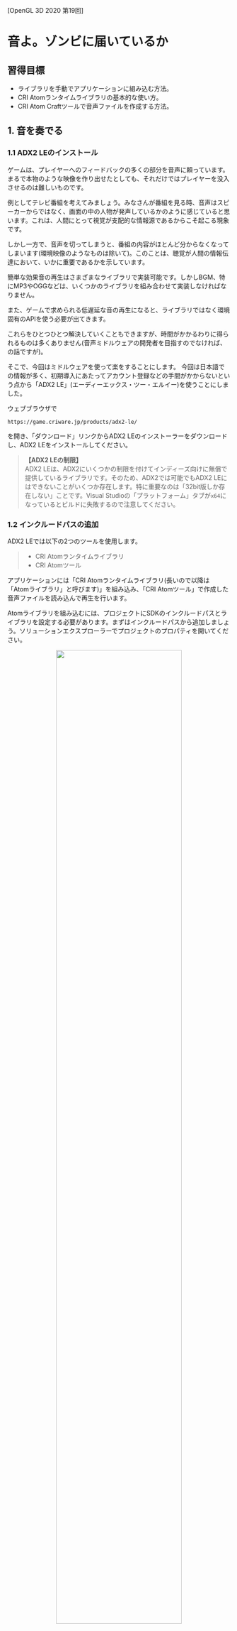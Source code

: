 [OpenGL 3D 2020 第19回]

# 音よ。ゾンビに届いているか

## 習得目標

* ライブラリを手動でアプリケーションに組み込む方法。
* CRI Atomランタイムライブラリの基本的な使い方。
* CRI Atom Craftツールで音声ファイルを作成する方法。

## 1. 音を奏でる

### 1.1 ADX2 LEのインストール

ゲームは、プレイヤーへのフィードバックの多くの部分を音声に頼っています。まるで本物のような映像を作り出せたとしても、それだけではプレイヤーを没入させるのは難しいものです。

例としてテレビ番組を考えてみましょう。みなさんが番組を見る時、音声はスピーカーからではなく、画面の中の人物が発声しているかのように感じていると思います。これは、人間にとって視覚が支配的な情報源であるからこそ起こる現象です。

しかし一方で、音声を切ってしまうと、番組の内容がほとんど分からなくなってしまいます(環境映像のようなものは除いて)。このことは、聴覚が人間の情報伝達において、いかに重要であるかを示しています。

簡単な効果音の再生はさまざまなライブラリで実装可能です。しかしBGM、特にMP3やOGGなどは、いくつかのライブラリを組み合わせて実装しなければなりません。

また、ゲームで求められる低遅延な音の再生になると、ライブラリではなく環境固有のAPIを使う必要が出てきます。

これらをひとつひとつ解決していくこともできますが、時間がかかるわりに得られるものは多くありません(音声ミドルウェアの開発者を目指すのでなければ、の話ですが)。

そこで、今回はミドルウェアを使って楽をすることにします。 今回は日本語での情報が多く、初期導入にあたってアカウント登録などの手間がかからないという点から「ADX2 LE」(エーディーエックス・ツー・エルイー)を使うことにしました。

ウェブブラウザで

`https://game.criware.jp/products/adx2-le/`

を開き、「ダウンロード」リンクからADX2 LEのインストーラーをダウンロードし、ADX2 LEをインストールしてください。

>**【ADX2 LEの制限】**<br>
>ADX2 LEは、ADX2にいくつかの制限を付けてインディーズ向けに無償で提供しているライブラリです。そのため、ADX2では可能でもADX2 LEにはできないことがいくつか存在します。特に重要なのは「32bit版しか存在しない」ことです。Visual Studioの「プラットフォーム」タブが`x64`になっているとビルドに失敗するので注意してください。

### 1.2 インクルードパスの追加

ADX2 LEでは以下の2つのツールを使用します。

>* CRI Atomランタイムライブラリ
>* CRI Atomツール

アプリケーションには「CRI Atomランタイムライブラリ(長いので以降は「Atomライブラリ」と呼びます)」を組み込み、「CRI Atomツール」で作成した音声ファイルを読み込んで再生を行います。

Atomライブラリを組み込むには、プロジェクトにSDKのインクルードパスとライブラリを設定する必要があります。まずはインクルードパスから追加しましょう。ソリューションエクスプローラーでプロジェクトのプロパティを開いてください。

<p align="center">
<img src="images/19_additional_include_directories.png" width="75%" />
</p>

そして、環境を「すべての構成」(①)、プラットフォームを「Win32」に設定します(②)。次に、「C/C++→全般→追加のインクルードディレクトリ」(③、④、⑤)を選択します。

右端の下向き矢印をクリックして(⑥)、プルダウンメニューから「編集」を選択します(⑦)。すると「追加のインクルードディレクトリ」ウィンドウが開きます。

<p align="center">
<img src="images/19_additional_include_directories_1.png" width="50%" />
</p>

すでに`GLAD`のインクルードパスが設定されていると思います。`GLAD`のインクルードパスの下をクリックして、以下のパスを追加してください。

`ADX2 LEをインクルードしたフォルダ/cri/pc/include`

追加したらOKボタンを押してダイアログボックスを閉じ、プロパティウィンドウの「適用」ボタンを押して変更を有効にします。

>**【パス指定について】**<br>
>これらを行わず絶対パスを使うこともできますが、その場合はプロジェクトフォルダを移動したりコピーするたびにパスを変更しなくてはなりません。<br>
>また、複数台のPCで作業をしていて、それぞれADX2 LEのインストール先が異なる場合は「環境変数」を使用するとよいでしょう。環境変数については「環境変数 windows」などのキーワードでインターネット検索すると情報が見つかるでしょう。

### 1.3 ライブラリパスの追加

次は「リンカー→全般→追加のライブラリディレクトリ」(①、②、③)を選択してください。インクルードパスと同様に、右端の下向き矢印をクリックして(④)、プルダウンメニューから「編集」を選択します(⑤)。

<p align="center">
<img src="images/19_additional_library_directories.png" width="75%" />
</p>

すると「追加のライブラリディレクトリ」というウィンドウが開きます。

<p align="center">
<img src="images/19_additional_library_directories_1.png" width="50%" />
</p>

「<別のオプション>」の下に以下のライブラリパスを追加し、右上にある上向き矢印を押して順番を入れ替えてください。

`ADX2 LEをインクルードしたフォルダ/cri/pc/lib/x86`

これも、みなさんがインストールしたディレクトリを選択してください。追加したらOKボタンを押してダイアログボックスを閉じ、プロパティウィンドウの「適用」ボタンを押して変更を有効にします。

### 1.4 依存ファイルの追加

設定はもう一箇所あります。「リンカー→入力→追加の依存ファイル」を選択してください(①、②)。次に右端の下向き矢印をクリックして(③)、プルダウンメニューから「編集」を選択します(④)。

<p align="center">
<img src="images/19_additional_dependencies.png" width="75%" />
</p>

すると「追加の依存ファイル」というウィンドウが開きます。

<p align="center">
<img src="images/19_additional_dependencies_1.png" width="50%" />
</p>

ファイルリストに

`cri_ware_pcx86_le_import.lib`

というライブラリファイル名を追加してください。追加したらOKボタンを押してダイアログボックスを閉じ、プロパティウィンドウの「適用」ボタンを押して変更を有効にします。

### 1.5 DLLファイルのコピー

あと一息です。ADX2 LEではDLL(ダイナミック・リンク・ライブラリ)という形式のファイルを、実行ファイルから見えるところに置いておく必要があります。最も簡単なのは、実行ファイルと同じフォルダにコピーすることです。

目的のDLLファイルは

`ADX2LEのインストール先フォルダ/cri/pc/libs/x86/`

にある

`cri_ware_pcx86_le.dll`

というファイルです。これを、プロジェクトの`Debug`フォルダにコピーしてください。`Release`フォルダがある場合はそちらにもコピーしておくといいでしょう。これでADX2 LEを使用する準備は整いました。

<pre class="tnmai_assignment">
<strong>【課題01】</strong>
ADX2LEのマニュアルは
<code>ADX2LEのインストール先フォルダ/cri/documentation/</code>
にある<code>CRI_ADX2LE_PC_Manual.chm</code>というファイルです。このファイルを開き、以下の2つの項目にひととおり目を通しなさい。2章からは、これらをある程度読んでいることを前提として解説していきます。
- CRI ADX2 LE Windows版マニュアル
- CRI ADX2ユーザーズマニュアル
なお、CRI Atomツールのマニュアルは<code>cri/tools/criatomex/win/manual/jpn/contents/index.html</code>です。こちらの「CRI ADX2 Toolsを初めて使う方へ」も読んでおいてください。
</pre>

>**【まとめ】**<br>
>
>* 音声の再生には専用のライブラリを使うと簡単。
>* ADX2 LEは無料で使えて、日本製なので日本語情報が豊富。
>* Visual Studioでライブラリを使用可能にするには「インクルードディレクトリ」、「ライブラリディレクトリ」、「ライブラリ名」を設定する必要がある。

<div style="page-break-after: always"></div>

## 2. Audioクラス

### 2.1 Audioクラスを定義する

オーディオに関する機能は全てATOMライブラリが定義してくれているので、わたしたちはそれを使うだけで音がなります。といっても、直接使うには手続きが面倒な部分もありますから、必要な機能をクラスとしてまとめておくと便利です。

オーディオクラスはプログラム全体でひとつだけあれば十分ですから、「シングルトン」として作成することにします。クラス名は`Audio`(オーディオ)としましょう。

プロジェクトの`Src`フォルダに`Audio.h`を追加してください。そして追加した`Audio.h`を開き、次のプログラムを追加してください。

```diff
+/**
+* @file Audio.h
+*/
+#ifndef AUDIO_H_INCLUDED
+#define AUDIO_H_INCLUDED
+#include <cri_adx2le.h>
+#include <vector>
+
+/**
+* 音声制御クラス.
+*/
+class Audio
+{
+public:
+  static Audio& Instance();
+
+private:
+  Audio() = default;
+  ~Audio();
+  Audio(const Audio&) = delete;
+  Audio& operator=(const Audio&) = delete;
+};
+
+#endif // AUDIO_H_INCLUDED
```

Atomライブラリを使うには`cri_adx2le.h`というヘッダファイルをインクルードします。

### 2.2 Atomライブラリを制御するメンバ関数を宣言する

通常のクラスはコンストラクタで初期化してデストラクタで破棄します。しかしシングルトンパターンでは、コンストラクタやデストラクタが`private`になっているため呼び出せません。

そこで、かわりに初期化用と破棄用のメンバ関数を用意します。初期化は`Initialize`(イニシャライズ)、破棄は`Finalize`(ファイナライズ)という名前にしましょう。

Atomライブラリを初期化して音声を再生可能な状態にするには、音声の基本設定が書き込まれたACFファイルのパスと、DSPバス設定の名前が最低限必要となります。破棄については特にパラメータは不要です。

これらを踏まえて、`Audio`クラスの定義に次のプログラムを追加してください。

```diff
 class Audio
 {
 public:
   static Audio& Instance();
+
+  // システム・データ管理.
+  bool Initialize(const char* acfPath, const char* dspBusName);
+  void Finalize();

 private:
   Audio() = default;
   ~Audio();
```

Atomライブラリで音声を再生するには、音声を含むACBファイルとAWBファイルが必要です。これらは再生前に Atomライブラリに読み込んでおかなくてはなりません。これを行うメンバ関数名を`Load`(ロード)とします。

音声ファイルは複数作ることができ、シーンの変更などによって切り替えることが可能です。これを実現するためには、不要になった音声ファイルを破棄するメンバ関数が必要でしょう。このメンバ関数名は`Unload`(アンロード)とします。

また、複数の音声ファイルを読み込めるように、音声データをインデックスで管理することにします。例えば効果音は0番に読み込み、BGMは1番に読み込むといった使い方を想定しています。

そのために`Load`と`Unload`には、対象となるインデックスを引数で渡す必要があるでしょう。ということで、`Audio`クラスの定義に次のプログラムを追加してください。

```diff
   // システム・データ管理.
   bool Initialize(const char* acfPath, const char* dspBusName);
   void Finalize();
+  bool Load(size_t index, const char* acbPath, const char* acwPath);
+  void Unload(size_t index);

 private:
   Audio() = default;
   ~Audio();
```

Atomライブラリでは`criAtomEx_ExecuteMain`関数を定期的に呼び出す必要があります。これを行うためのメンバ関数も必要です。名前は`Update`とします。なおAtomライブラリは自前で経過時間を管理しているため、引数で経過時間を渡す必要はありません。

それでは、`Audio`クラスの定義に次のプログラムを追加してください。

```diff
   void Finalize();
   bool Load(size_t index, const char* acbPath, const char* acwPath);
   void Unload(size_t index);
+  void Update();

 private:
   Audio() = default;
   ~Audio();
```

### 2.3 音声を制御するメンバ関数を宣言する

システム管理以外に、音声の再生や停止を行うメンバ関数も必要です。再生は`Play`(プレイ)、停止は`Stop`(ストップ)という名前にします。

Atomライブラリには、再生する音声を指定する方法がいくつか用意されています。しかし、キューIDを使うのが基本となりますので、`Play`メンバ関数もキューIDだけ対応すれば当面は十分です。

`Audio`クラスの定義に次のプログラムを追加してください。

```diff
   bool Load(size_t index, const char* acbPath, const char* acwPath);
   void Unload(size_t index);
   void Update();
+
+  // 再生制御.
+  void Play(size_t playerId, int cueId);
+  void Stop(size_t playerId);

 private:
   Audio() = default;
   ~Audio();
```

これで、最低限必要そうなメンバ関数は宣言できたと思います。

### 2.4 Atomライブラリ及び音声を制御するメンバ変数を定義する

次にメンバ変数を定義します。Atomライブラリのマニュアルにある「ADX2 クイックスタート」を読むと、記録しておく必要があるのは以下の3つです。

| 必要なメンバ変数の型 | 必要な個数 |
|:---------------------|:----------:|
| ボイスプールハンドル | 1          |
| ACBハンドル          | 1以上      |
| プレイヤーハンドル   | 1以上      |

「ボイスプールハンドル」はひとつ作れば十分ですが、「ACBハンドル」と「プレイヤーハンドル」は複数作成します。特にプレイヤーは、発音後も制御が必要なBGMとそれ以外の2つを作成しておくことで、音声の制御がやりやすくなります。

複数作成するハンドルについては`std::vector`を使って定義することにします。

さらに「ADX2 クイックスタート」では説明されていませんが、`D-BAS`(ディーバス)のIDも記録しておく必要があります。`D-BAS`(Dynamic Buffer Allocation System)はストリーミング再生用のメモリ管理を行うオブジェクトです。

それでは、`Audio`クラスの定義に次のプログラムを追加してください。

```diff
   ~Audio();
   Audio(const Audio&) = delete;
   Audio& operator=(const Audio&) = delete;
+
+  CriAtomExVoicePoolHn voicePool = nullptr;
+  CriAtomDbasId dbasId = CRIATOMDBAS_ILLEGAL_ID;
+  std::vector<CriAtomExAcbHn> acbList;
+  std::vector<CriAtomExPlayerHn> players;
 };

 #endif // AUDIO_H_INCLUDED
```

>**【Atomライブラリの型の読み方】**<br>
>正確な読み方は分からないのですが、筆者は次のように読んでいます。これは例なので、各自適当な読み方でO.K.です。
>| 型名 | 読み方 |
>|:-----|:-------|
>| CriAtomExVolicePoolHn | シーアールアイ・アトム・エクス・ボイス・プール・ハンドル |
>| CriAtomDbasId | シーアールアイ・アトム・ディーバス・アイディー |
>| CriAtomExAcbHn | シーアールアイ・アトム・エクス・エーシービー・ハンドル |
>| CriAtomExPlayerHn | シーアールアイ・アトム・エクス・プレイヤー・ハンドル |
>
>なお、この例で分かるように`Hn`は(おそらく)`handle`(ハンドル)の短縮形です。`Ex`は`extended`(エクステンデッド)か`extension`(エクステンション)の短縮形だと思うのですが、正解は不明です。

ところで、Atomライブラリで音声の再生を行う関数は以下の書式になっています。

<pre class="tnmai_code"><strong>【書式】</strong>
void criAtomExPlayer_SetCueId(プレイヤーハンドル, ACBハンドル, キューID);
</pre>

プレイヤーハンドルとキューIDが必要なのは当然ですが、それだけでなくキューを含む「ACBのハンドル」も必要となっています。

しかし、`Audio`クラスの`Play`メンバ関数にはACBハンドルを指定するための引数を入れていません。理由は、音声を再生するときにいちいちACBまで指定するのは面倒ですし、キューを別のACBに移動させるたびにプログラムを修正しなくてはならないからです。

引数にACBハンドルがないので、`Play`メンバ関数はキューIDから自動的にACBハンドルを選択できなくてはなりません。幸いAtomライブラリには、キューIDがACBに含まれているかどうかを調べる`criAtomExAcb_ExistsId`関数があります。

この関数をすべてのACBに対して使用すれば、必要なACBハンドルが分かります。ただ、この方法では検索のために一定の時間を消費してしまうという問題があります。

そこで、キューIDとACBハンドルの対応表を作ることにします。この対応表はACBハンドルの配列になっていて、キューIDを添え字にすると対応するACBハンドルが得られる、という仕組みです。

「キューIDからACBハンドルを取得する」データなので、名前は`cueIdToAcbMap`(キューアイディー・トゥ・エーシービー・マップ)とします。それでは、`Audio`クラスの定義に次のプログラムを追加してください。

```diff
   CriAtomDbasId dbas = CRIATOMDBAS_ILLEGAL_ID;
   std::vector<CriAtomExAcbHn> acbList;
   std::vector<CriAtomExPlayerHn> players;
+  std::vector<CriAtomExAcbHn> cueIdToAcbMap;
 };

 #endif // AUDIO_H_INCLUDED
```

>**【メンバ変数にコメントを書く？　書かない？】**<br>
>もしメンバ変数名から何に使うためのものか想像がつかないようなら、コメントに変数の用途を書いておくといいでしょう。簡単に用途が想像できるような名前を付けるのが理想ですが、常にそれが可能なわけではありませんからね。

<pre class="tnmai_assignment">
<strong>【課題02】</strong>
上記のプログラムで使用している4つのAtomライブラリの型について、<code>CRI_ADX2LE_PC_Manual.chm</code>のキーワード検索機能を使って説明している箇所を探して説明を読みなさい。
</pre>

### 2.5 ヘルパー関数を定義する

`Audio`クラスの定義が完了したので、クラスのメンバ関数を定義していきましょう。

プロジェクトの`Src`フォルダに`Audio.cpp`というCPPファイルを追加してください。まずは必要なヘッダファイルをインクルードします。追加した`Audio.cpp`を開き、次のプログラムを追加してください。

```diff
+/**
+* @file Audio.cpp
+*/
+#include "Audio.h"
+#include <algorithm>
+#include <iostream>
```

`Audio.h`の他に、C++標準ライブラリの関数を使うために`algorithm`(アルゴリズム)をインクルードし、エラー出力用に`iostream`をインクルードしています。

次に、関数を実装する前にADX2 LEを使うために必要な関数を定義します。作成するのは以下の3つです。

>* エラーコールバック関数
>* メモリ確保関数(アロケータ)
>* メモリ破棄関数(デアロケータ)

これらは「ADX2 クイックスタート」の「\[ゲームへの組み込み\]編 (3)ライブラリ初期化」にサンプルプログラムが掲載されています。

ほぼ掲載されたとおりに作っていきますが、`C++`ということで、エラーメッセージの出力先は`std::cerr`に変更し、メモリの確保と開放には`malloc`、`free`ではなく`operator new`と`operator delete`を使うことにします。

それではインクルード文の下に、次のプログラムを追加してください。

```diff
 #include "Audio.h"
 #include <algorithm>
 #include <iostream>
+
+/**
+* オーディオ用エラーコールバック.
+*
+* @param errid  エラーの種類を示すID.
+* @param p1     erridの補足情報その1.
+* @param p2     erridの補足情報その2.
+* @param parray (未使用).
+*/
+void AudioErrorCallback(const CriChar8* errid, CriUint32 p1, CriUint32 p2,
+  CriUint32* parray)
+{
+  const CriChar8* err = criErr_ConvertIdToMessage(errid, p1, p2);
+  std::cerr << err << std::endl;
+}
+
+/**
+* オーディオ用アロケータ.
+*
+* @param obj  登録時に指定したユーザー引数.
+* @param size 確保するバイト数.
+*
+* @return 確保したメモリのアドレス.
+*/
+void* AudioAllocate(void* obj, CriUint32 size)
+{
+  return operator new(size);
+}
+
+/**
+* オーディオ用デアロケータ.
+*
+* @param obj 登録時に指定したユーザー引数.
+* @param ptr 開放するメモリのアドレス.
+*/
+void AudioDeallocate(void* obj, void* ptr)
+{
+  operator delete(obj);
+}
```

`AudioErrorCallback`(オーディオ・エラー・コールバック)関数は、Atomライブラリからのエラー情報を受け取るためのコールバック関数です。

Atomライブラリにはエラー情報を文字列に変換してくれる`criErr_ConverteIdToMessage`関数が備わっているので、これを使ってエラー文字列を取得して標準エラー出力に出力しています。

`AudioAllocate`(オーディオ・アロケート)と`AudioDeallocate`(オーディオ・デアロケート)はメモリの確保と解放を行うための関数です。Atomライブラリはユーザーが直接メモリを管理できるように確保関数と解放関数を指定する仕組みになっています。

関数名にある`Allocate`(アロケート)は「割り当てる」という意味で、`Deallocate`(デアロケート)は「割り当て解除、取り除く」という意味です。これらの名前はメモリ管理関数などでよく使われます。

メモリ管理関数では`operator new`(オペレータ・ニュー)関数と`operator delete`(オペレータ・デリート)関数を使ってメモリを確保・解放しています。

これらは`new`演算子や`delete`演算子が内部で呼び出す関数で、`malloc`、`free`と同様にメモリの割り当てと解放だけを行い、コンストラクタやデストラクタを呼び出しません。

めったに使う機会はないと思いますが、今回のように自前のメモリ管理関数を作らなければならない場合、これらの関数を使うと処理をC++言語に丸投げすることができます。

### 2.6 Audio::Instance関数を定義する

それではメンバ関数を定義していきましょう。まずは`Instance`(インスタンス)メンバ関数から始めます。`AudioDeallocate`関数の定義の下に次のプログラムを追加してください。

```diff
 void AudioDeallocate(void* obj, void* ptr)
 {
   operator delete(obj);
 }
+
+/**
+* 音声制御クラスを取得する.
+*
+* @return 音声制御クラスのインスタンスの参照.
+*/
+Audio& Audio::Instance()
+{
+  static Audio instance;
+  return instance;
+}
```

この関数は`instance`というスタティックローカル変数を定義して、その変数の参照を返します。

### 2.7 Atomライブラリを初期化する

次に`Initialize`(イニシャライズ)メンバ関数を定義します。`Initialize`関数ではAtomライブラリを初期化し、音声を再生する準備をします。「ADX2クイックスタート \[ゲームへの組み込み\]編」に書かれているとおり以下の順番で処理していきます。

>1. エラーコールバック関数の登録
>2. メモリアロケータの登録
>3. ライブラリの初期化
>4. ストリーミング用バッファの作成
>5. 全体設定ファイル(ACF)の登録
>6. DSPバス設定の登録
>7. ボイスプールの作成

ご覧のとおり、いろいろやることがあるので雛形から徐々に作っていくことにしましょう。`Instance`メンバ関数の定義の下に、次のプログラムを追加してください。

```diff
   static Audio instance;
   return instance;
 }
+
+/**
+* 音声制御システムを初期化する.
+*
+* @param acfPaht    全体設定を保持するACFファイルのパス.
+* @param dspBusName 音声システムで使用するDSPバス名.
+*
+* @retval true  初期化成功.
+* @retval false 初期化失敗.
+*/
+bool Audio::Initialize(const char* acfPath, const char* dspBusName)
+{
+  return true;
+}
```

#### 1. エラーコールバック関数の登録

それでは「エラーコールバック関数の登録」から作成しましょう。エラーコールバック関数を登録するには`criErr_SetCallback`(シーアールアイ・エラー・セット・コールバック)関数を使います。<br>
`Initialize`メンバ関数に次のプログラムを追加してください。

```diff
 bool Audio::Initialize(const char* acfPath, const char* dspBusName)
 {
+  // エラーコールバック関数を登録する.
+  criErr_SetCallback(ErrorCallback);
+
   return true;
 }
```

#### 2. メモリアルケータの登録

メモリアロケータを登録するには`criAtomEx_SetUserAllocator`(シーアールアイ・アトム・エクス・セット・ユーザー・アロケータ)関数を使います。エラーコールバック関数を登録するプログラムの下に、次のプログラムを追加してください。

```diff
   // エラーコールバック関数を登録する.
   criErr_SetCallback(ErrorCallback);
+
+  // メモリ管理関数を登録する.
+  criAtomEx_SetUserAllocator(AudioAllocate, AudioDeallocate, nullptr);

   return true;
 }
```

#### 3. ライブラリの初期化

ライブラリの初期化には`criAtomEx_Initialize_WASAPI`(シーアールアイ・アトム・エクス・イニシャライズ・ワサピ)関数を使います。

`WASAPI`は`Windows Audio Session API`(ウィンドウズ・オーディオ・セッション・エーピーアイ)の略称で、Windows Vista以降に搭載されている音声制御用のインターフェイスです。

`WASAPI`はPC版のAtomライブラリが内部で使用していますが、Atomライブラリを使ううえで`WASAPI`の知識はほとんど必要ありません。そのため`WASAPI`について詳しい説明はしませんが、興味があればインターネット検索で調べてみるとよいでしょう。

さて、`criAtomEx_Initialize_WASAPI`関数は3つの引数を受け取ります。最初の引数にはAtomライブラリの設定を行う初期化用構造体を指定できます。残りの2個は手動メモリ管理用で、メモリアロケータを登録している場合は使用しません。

「ADX2クイックスタート」では初期化用構造体を使っていませんが、実際のアプリケーションで使う場合はいくつか設定をしておくべき項目があります。そこで、まずは初期化用構造体を作成しましょう。

しかしその前に、ADX2マニュアルの「CRI Atomライブラリについて ライブラリの初期化パラメータ解説」を再度確認してください。そこには初期化用構造体を指定しなかった場合のライブラリの初期設定が書かれています。

>* フレームワークをマルチスレッドモデルに設定
>* サーバ処理の実行頻度を60Hzに設定
>* 最大バーチャルボイス数を16に設定
>* CRI File Systemライブラリをデフォルト設定で初期化

このうち、「最大バーチャルボイス数」と「CRI File Systemライブラリ」の設定を変更します。

「最大バーチャルボイス数」は、Atomライブラリが同時に再生管理できる音声の数です。すでにこの数の音声が再生されている状態で、さらに音声を再生しようとすると再生に失敗します。

例えば手榴弾の爆風が10体のゾンビに命中し、すべて死亡したとします。それぞれのゾンビがダメージ音と死亡音声の2つを鳴らすとすると、それだけで20個になってデフォルトの16個では足りません。このような場合に備えて最大数を増やしておきます。

「CRI File Systemライブラリ」は音声ファイルの読み込みを制御するために、Atomライブラリが内部で使用しています。これも様々な設定項目がありますが、そのうち「ローダー数」を変更しておきます。

「ローダー」はファイルを読み込むためのオブジェクトで、再生する音声ごとにひとつ必要です。さらにAtomライブラリが内部で使用するぶんもありますので、同時発音数より大きな値を設定しなくてはなりません。

ローダー数が足りないと、後で説明する「ボイスプール」の作成に失敗してしまいます。

さらに、初期化パラメータ解説には書かれていませんが、3D音源を使う場合に備えてAtomライブラリの座標系も指定しておきます。Atomライブラリの初期値は左手座標系なので、OpenGLに合わせて右手座標系にします。

初期化用構造体は`CriAtomExConfig_WASAPI`(シーアールアイ・アトム・エクス・コンフィグ・ワサピ)とです。メモリアロケータを登録するプログラムの下に、次のプログラムを追加してください。

```diff
   // メモリ管理関数を登録する.
   criAtomEx_SetUserAllocator(AudioAllocate, AudioDeallocate, nullptr);

+  // 初期化パラメータを設定する.
+  CriAtomExConfig_WASAPI libConfig;
+  criAtomEx_SetDefaultConfig_WASAPI(&libConfig);
+
+  // ローダー数を設定する.
+  CriFsConfig fsConfig;
+  criFs_SetDefaultConfig(&fsConfig);
+  fsConfig.num_loaders = 40; // num_voicesより大きい値を設定すること.
+  libConfig.atom_ex.fs_config = &fsConfig;
+
+  // 再生制御可能な音声の最大数. 実際の発音数はボイスプールのnum_voicesで指定する.
+  libConfig.atom_ex.max_virtual_voices = 64;
+
+  // OpenGL用に右手座標系を指定.
+  libConfig.atom_ex.coordinate_system = CRIATOMEX_COORDINATE_SYSTEM_RIGHT_HANDED;

   return true;
 }
```

ボイス数は32個にする予定なので、ローダー数はそれより多い40個にしました。なぜ8個増やしたのかというと、ボイス数とローダー数の初期値が8と16だからです(この数値からは2倍にすることも考えられますが、それはさすがに多すぎます)。

バーチャルボイス数の初期値は16個ですが、先に説明したようにこれでは少なすぎます。2倍の32個もあれば大抵の場合は問題なさそうですが、アクションゲームということでさらに余裕を見て4倍の64個としました。

バーチャルボイス数はメモリとCPU時間の必要量に影響します。ロールプレイングゲームやアドベンチャーゲームのように、音の発生源となるキャラクターが大量に表示されることがないゲームでは初期値のままのほうがよいでしょう。

それでは作成した初期化用構造体を使ってAtomライブラリを初期化しましょう。初期化用構造体を作成するプログラムの下に、次のプログラムを追加してください。

```diff
   // OpenGL用に右手座標系を指定.
   libConfig.atom_ex.coordinate_system = CRIATOMEX_COORDINATE_SYSTEM_RIGHT_HANDED;
+
+  // Atomライブラリを初期化.
+  criAtomEx_Initialize_WASAPI(&libConfig, nullptr, 0);

   return true;
 }
```

>**【バーチャルボイス数≠実際の発音数】**<br>
>バーチャルボイス数は再生管理可能な音声の数であって、実際に発音できる音声の数ではないことに注意してください。実際の発音数はボイスプールで指定します。

#### 4. ストリーミング用バッファの作成

ストリーミング用バッファの作成には`criAtomDbus_Create`(シーアールアイ・アトム・ディーバス・クリエイト)関数を使います。

Atomライブラリのストリーミング用バッファは、`D-BAS`(ディーバス)というCRIが開発したプログラムを使っています。そのため、ストリーミング用バッファを制御する関数には`Dbas`という文字が付きます。

また、`D-BAS`にも専用の初期化用構造体があって、さまざまな設定を調整することができるようになっています。しかし、通常はデフォルト設定のままで問題はないでしょう。

それでは、Atomライブラリを初期化するプログラムの下に、次のプログラムを追加してください。

```diff
   // Atomライブラリを初期化.
   criAtomEx_Initialize_WASAPI(&libConfig, nullptr, 0);
+
+  // ストリーミング用バッファを作成.
+  dbas = criAtomDbas_Create(nullptr, nullptr, 0);

   return true;
 }
```

#### 5. 全体設定ファイル(ACF)の登録

次に、音声の全体的な設定を記録したACF(エーシーエフ)ファイルを、Atomライブラリに登録します。ACFファイルの登録には`criAtomEx_RegisterAcfFile`(シーアールアイ・アトム・エクス・レジスター・エーシーエフ・ファイル)関数を使います。

<pre class="tnmai_code"><strong>【書式】</strong>
CriBool criAtomEx_RegisterAcfFile(バインダハンドル, ACFファイルのパス, 作業用メモリのアドレス, 作業用メモリのサイズ);
</pre>

この関数には4つの引数がありますが、指定する必要があるのは「ACFファイルのパス」だけです。バインダハンドルは`ADX2`専用で、`ADX2 LE`では使えないので`nullptr`を指定します。

そして、メモリ管理関数を登録している場合は作業用メモリを指定する必要はありませんから、作業用メモリのアドレスには`nullptr`、作業用メモリのサイズには`0`そ指定します。

ストリーミング用バッファ`を作成するプログラムの下に、次のプログラムを追加してください。

```diff
   // ストリーミング用バッファを作成.
   dbas = criAtomDbas_Create(nullptr, nullptr, 0);
+
+  // ACFファイルを読み込む.
+  if (criAtomEx_RegisterAcfFile(nullptr, acfPath, nullptr, 0) == CRI_FALSE) {
+    std::cerr << "[エラー]" << __func__ << ":" << acfPath << "の読み込みに失敗.\n";
+    Finalize();
+    return false;
+  }

   return true;
 }
```

#### 6. DSPバス設定の登録

「DSP(ディーエスピー)バス」は再生中の複数の音声を合成(ミックス)して、実際に出力される音を作り上げるオブジェクトです。また、音声にエコーやリバーブといったエフェクトをかけるのもこのDSPバスで行います。

Atomライブラリでは最低1つのDSPバスが必要です。エフェクトをかけたり外したりする場合はエフェクト用のDSPバスを追加します。

```diff
     std::cerr << "[エラー]" << __func__ << ":ACFファイルの読み込みに失敗.\n";
     return false;
   }
+
+  // DSPバスを割り当てる.
+  criAtomEx_AttachDspBusSetting(dspBusName, nullptr, 0);

   return true;
 }
```

>**【D-BASとDSPバスは無関係】**<br>
>D-BASとDSPバスはたまたま名前が似ているだけで、両者にはなんの関係もありません。

#### 7. ボイスプールの作成

Atomライブラリの初期化の最後は「ボイスプールの作成」です、ADX2マニュアルの「ADX2のキーアイテム ボイス ボイスについて」では、次のようにボイスを説明しています。

>ボイスはサウンド再生を行う最も基本的なオブジェクトです。

そして、「ボイスプール」は複数のボイスを管理するオブジェクトです。最大同時発音数はボイスプールの設定によって決まります。また、ボイスプールには「ストリーミング音声の有効・無効」と「最大サンプリングレート」も設定します。

DSPバスを割り当てるプログラムの下に、次のプログラムを追加してください。

```diff
   // DSPバスを割り当てる.
   criAtomEx_AttachDspBusSetting(dspBusName, nullptr, 0);
+
+  // ボイスプールを設定する.
+  CriAtomExStandardVoicePoolConfig svpConfig;
+  criAtomExVoicePool_SetDefaultConfigForStandardVoicePool(&svpConfig);
+  svpConfig.num_voices = libConfig.atom_ex.max_virtual_volices / 2; // 同時発音数.
+  svpConfig.player_config.streaming_flag = CRI_TRUE; // ストリーミング再生を有効化.
+  svpConfig.player_config.max_sampling_rate =
+    48000 * 2; // 最大サンプリングレート. ピッチ変更を考慮してCD音質の2倍を設定.
+  voicePool = criAtomExVoicePool_AllocateStandardVoicePool(&svpConfig, nullptr, 0);

   return true;
 }
```

`num_voices`(ナム・ボイシズ)には同時に発音できる音声の最大数を指定します。上記のプログラムでは「最大バーチャルボイス数の半分」にしています。

ボイスはバーチャルボイスのうち優先度が高い順に割り当てられ、優先度が高いバーチャルボイスの再生が終わるとボイスが開放されます。このとき、優先度が低いバーチャルボイスがまだ再生していたら、空いたボイスが割り当てられて途中から再生が行われます。

ボイスは実際の発音を伴うため、バーチャルボイス数よりもメモリとCPU時間に与える影響が大きくなります。そのため、ボイス数をバーチャルボイス数より少なくしておくと音声処理の効率を上げやすいです。

もちろん、バーチャルボイス数が十分に少ない場合は、バーチャルボイス数とボイス数を合わせておくとよいでしょう。なお、同時発音数はバーチャルボイス数以上にはならないため、バーチャルボイス数を超えるボイス数を指定する意味はありません。

`streaming_flag`(ストリーミング・フラグ)を`CRI_TRUE`(シーアールアイ・トゥルー)にすると、ストリーミング再生が有効になります。大抵のBGMはストリーミング再生されるので、この設定は重要です。

`max_sampling_rate`(マックス・サンプリング・レート)は再生可能な音声の精度を指定します。通常はCD音質である`48000`を指定しますが、ピッチ(=音の高さ)を上げたい場合は、上げたい倍率に合わせてより高い値を設定します。

すべての設定が完了したら、`criAtomExVoicePool_AllocateStandardVoicePool`(シーアールアイ・アトム・エクス・ボイス・プール・アロケート・スタンダード・ボイス・プール)関数でボイスプールを作成します。

これでAtomライブラリの初期化は完了です。

### 2.8 Audio::Initializeメンバ関数を完成させる

`Initialize`メンバ関数の目的には、Atomライブラリの初期化だけでなく`Audio`クラスの初期化も含まれます。ここからは`Audio`クラスの初期化をしていきます。

まず、音声再生用のプレイヤーオブジェクトを作成します。プレイヤーオブジェクトを作成するには`criAtomExPlayer_Create`(シーアールアイ・アトム・エクス・プレイヤー・クリエイト)関数を使います。

Atomライブラリでは再生、停止、音量の設定などを、プレイヤーオブジェクト単位で行う仕組みになっています。例えば効果音とBGMを別々のプレイヤーで再生すれば、個別に音量の設定や停止を行うことができます。

それでは、ボイスプールを作成するプログラムの下に、次のプログラムを追加してください。

```diff
   svpConfig.player_config.max_sampling_rate =
     48000 * 2; // 最大サンプリングレート. ピッチ変更を考慮してCD音質の2倍を設定.
   voicePool = criAtomExVoicePool_AllocateStandardVoicePool(&svpConfig, nullptr, 0);
+
+  // 再生制御用プレイヤーを作成する.
+  players.resize(8);
+  for (auto& e : players) {
+    e = criAtomExPlayer_Create(nullptr, nullptr, 0);
+  }

   return true;
 }
```

本テキストでは一般的な音声再生を目標にしているので、プレイヤー数は8としています。もし3Dサウンドを使いたい場合は、音源の位置ごとにプレイヤーを割り当てる必要があるため、プレイヤー数を増やしてください。

続いてACB読み込み配列を作成します。配列を用意するだけなので、`resize`メンバ関数を使って大きさを指定したら終わりです。プレイヤーを作成するプログラムの下に、次のプログラムを追加してください。

```diff
   for (auto& e : players) {
     e = criAtomExPlayer_Create(nullptr, nullptr, 0);
   }
+
+  // acb読み込み配列を確保.
+  // ここで指定した数は、同時に読み込み可能なACBファイルの最大数になる.
+  // Loadで配列に読み込み、Unloadで破棄する.
+  acbList.resize(16);

   return true;
 }
```

次にキューIDとACBファイルの対応表を用意します。これも配列を作るだけなので`resize`メンバ関数を呼べば終わりです。ACB読み込み配列を作成するプログラムの下に、次のプログラムを追加してください。

```diff
   // ここで指定した数は、同時に読み込み可能なACBファイルの最大数になる.
   // Loadで配列に読み込み、Unloadで破棄する.
   acbList.resize(16);
+
+  // キューIDとacbファイルの対応表を確保.
+  // キューIDを添え字に使うことで対応するacbファイルを取得できる.
+  // サウンド再生にははキューIDとacbファイルのペアが必要なため.
+  // Loadで対応表に追加され、Unloadで削除される.
+  cueIdToAcbMap.resize(4096);

   return true;
 }
```

### 2.9 初期化済み判定を追加する

ところで、プログラムにミスは付きものですから、`Initialize`メンバ関数や`Finalize`メンバ関数が連続で呼ばれることが無いとは言い切れません。そこで「初期化済みフラグ」変数を追加して、すでに初期化されていたら何もしないようにしましょう。

`Audio.h`を開き、`Audio`クラスの定義に次のプログラムを追加してください。

```diff
   std::vector<CriAtomExAcbHn> acbList;
   std::vector<CriAtomExPlayerHn> players;
   std::vector<CriAtomExAcbHn> cueIdToAcbMap;
+
+  bool isInitialized = false; // 初期化済みならtrue.
 };

 #endif // AUDIO_H_INCLUDED
```

次に`Audio.cpp`を開き、`Initialize`メンバ関数の先頭に次のプログラムを追加してください。

```diff
 bool Audio::Initialize(const char* acfPath, const char* dspBusName)
 {
+  // 初期化済みなら何もしない.
+  if (isInitialized) {
+    return true;
+  }
+
   // エラーコールバック関数を登録する.
   criErr_SetCallback(ErrorCallback);
```

それから、`Initialize`メンバ関数の末尾にも次のプログラムを追加してください。

```diff
   // サウンド再生にははキューIDとacbファイルのペアが必要なため.
   // Loadで対応表に追加され、Unloadで削除される.
   cueIdToAcbMap.resize(4096);

+  isInitialized = true;
   return true;
 }
```

### 2.10 Audio::Finalize関数を定義する

続いて破棄関数を実装します。破棄処理では、各オブジェクトに対応する破棄関数を呼び出すだけです。破棄関数の名前は「デストロイ」、「リリース」、「フリー」と様々ですが、作成関数と合わせるためにこうなっているようです。

`Initialize`メンバ関数の定義の下に、次のプログラムを追加してください。

```diff
   isInitialized = true;
   return true;
 }
+
+/**
+* 音声制御システムを破棄する.
+*/
+void Audio::Finalize()
+{
+  // 初期化されていなければ何もしない.
+  if (!isInitialized) {
+    return;
+  }
+
+  // すべてのプレイヤーを破棄.
+  for (auto& e : players) {
+    if (e) {
+      criAtomExPlayer_Destroy(e);
+      e = nullptr;
+    }
+  }
+
+  // すべてのACBファイルを破棄.
+  for (auto& e : acbList) {
+    if (e) {
+      criAtomExAcb_Release(e);
+      e = nullptr;
+    }
+  }
+
+  // キューIDとACBの対応表を初期化.
+  std::fill(cueIdToAcbMap.begin(), cueIdToAcbMap.end(), nullptr);
+
+  // ボイスプールを破棄.
+  if (voicePool) {
+    criAtomExVoicePool_Free(voicePool);
+    voicePool = nullptr;
+  }
+
+  // ACFファイルの登録を解除.
+  criAtomEx_UnregisterAcf();
+
+  // DBASを破棄.
+  if (dbas != CRIATOMDBAS_ILLEGAL_ID) {
+    criAtomDbas_Destroy(dbas);
+    dbas = CRIATOMDBAS_ILLEGAL_ID;
+  }
+
+  // ADX2LEを終了.
+  criAtomEx_Finalize_WASAPI();
+
+  isInitialized = false;
+}
```

### 2.11 Audi::Load関数を定義する

次に音声ファイルを読み込むメンバ関数を定義します。音声ファイルの読み込みには`criAtomExAcb_LoadAcbFile`(シーアールアイ・アトム・エクス・ロード・エーシービー・ファイル)関数を使います。

音声ファイルには以下の2種類があります。

>* ACB(エーシービー)ファイル: オンメモリ再生用の波形データが格納されています。
>* AWB(エーダブリュービー)ファイル: ストリーミング再生用の波形データが格納されています。

`criAtomExAcb_LoadAcbFile`関数はACBファイルとAWBファイルの両方を読み込むことができます。

`Finalize`メンバ関数の定義の下に、次のプログラムを追加してください。

```diff
   criAtomEx_Finalize_WASAPI();

   isInitialized = false;
 }
+
+/**
+* 音声ファイルを読み込む.
+*
+* @param index   読み込み先のACB配列の番号.
+* @param acbPath ACBファイルのパス名.
+* @param awbPath AWBファイルのパス名.
+*
+* @retval true  読み込み成功.
+* @retval false 読み込み失敗.
+*/
+bool Audio::Load(size_t index, const char* acbPath, const char* awbPath)
+{
+  if (index >= acbList.size()) {
+    std::cerr << "[エラー]" << __func__ << ":" << acbPath << "のインデックスが大きすぎます.\n";
+    return false;
+  }
+
+  // 念のため読み込み先の要素を解放.
+  Unload(index);
+
+  // 音声ファイルを読み込む.
+  acbList[index] = criAtomExAcb_LoadAcbFile(nullptr, acbPath, nullptr, awbPath, nullptr, 0);
+  if (!acbList[index])) {
+    std::cerr << "[エラー]" << __func__ << ":" << acbPath << "の読み込みに失敗.\n";
+    return false;
+  }
+
+  return true;
+}
```

音声ファイルの読み込みに成功したら、キューIDとACBの対応表を作ります。`criAtomExAcb_GetNumCues`(シーアールアイ・アトム・エクス・エーシービー・ゲット・ナム・キューズ)関数で取得したキューの数だけループして対応表に追加していきます。

キュー情報を取得するには`criAtomExAcb_GetCueInfoByInex`(シーアールアイ・アトム・エクス・エーシービー・ゲット・キュー・インフォ・バイ・インデックス)関数を使います。キュー情報に記録されているキューIDを添え字にして対応付けを行います。

音声ファイルを読み込むプログラムの下に、次のプログラムを追加してください。

```diff
+
+  // キューIDとACBの対応表を更新.
+  const CriSint32 numCues = criAtomExAcb_GetNumCues(acbList[index]);
+  for (int i = 0; i < numCues; ++i) {
+    // キュー情報を取得.
+    CriAtomExCueInfo cueInfo;
+    if (!criAtomExAcb_GetCueInfoByIndex(acbList[index], i, &cueInfo)) {
+      std::cerr << "[警告]" << __func__ << ":" << acbPath << "の" <<
+        i << "番目のキュー情報を取得できません.\n";
+      continue;
+    }
+    // 対応表よりキューIDが大きい場合は対応表のサイズを拡張.
+    if (cueIdToAcbMap.size() <= static_cast<size_t>(cueInfo.id)) {
+      cueIdToAcbMap.resize(cueInfo.id + 1);
+    }
+    // キューIDとACBを対応付ける.
+    cueIdToAcbMap[cueInfo.id] = acbList[index];
+  }
+  return true;
+}
```

### 2.12 Audio::Unlaodメンバ関数を定義する

`Unload`メンバ関数は、シーンの切り替えなどで不要になった音声ファイルを破棄し、別の音声ファイルを読み込めるようにする関数です。

音声ファイルを破棄するには`criAtomExAcb_Release`(シーアールアイ・アトム・エクス・エーシービー・リリース)関数を使います。

また、破棄されたACBファイルを使って再生が行われてしまうことを防ぐために、 音声ファイルを破棄する前に、キューIDとACBの対応表から、音声ファイルに対応するデータを削除しておく必要があります。

対応表からデータを削除するには、ACBハンドルを`nullptr`にします。これにはC++標準ライブラリの`replace`(リプレイス)関数を使うのが簡単です。

<pre class="tnmai_code"><strong>【書式】</strong>
void replace(置き換える範囲の先頭, 置き換える範囲の終端, 置き換え対象の値, 置き換える値);
</pre>

`replace`関数は、「置き換え範囲」にあるすべての「置き換え対象の値」を「置き換える値」で置き換えます。

それでは、`Load`メンバ関数の定義の下に、、次のプログラムを追加してください。

```diff
     cueIdToAcbMap[cueInfo.id] = acbList[index];
   }
   return true;
 }
+
+/**
+* オーディオファイルを破棄する.
+*
+* @param index 破棄するACB配列の番号.
+*/
+void Audio::Unload(size_t index)
+{
+  if (index >= acbList.size()) {
+    std::cerr << "[エラー]" << __func__ << ":" << acbPath << "のインデックスが大きすぎます.\n";
+    return false;
+  }
+
+  if (acbList[index]) {
+    // 対応表から破棄予定のACBハンドルを削除.
+    std::replace(cueIdToAcbMap.begin(), cueIdToAcbMap.end(),
+      acbList[index], static_cast<CriAtomExAcbHn>(nullptr));
+
+    // ACBハンドルを破棄
+    criAtomExAcb_Release(acbList[index]);
+    acbList[index] = nullptr;
+  }
+}
```

### 2.13 Audio::Updateメンバ関数を定義する

Atomライブラリの状態を更新するには`criAtomEx_ExecuteMain`(シーアールアイ・アトム・エクス・エグゼキュート・メイン)関数を呼び出します。`Finalize`メンバ関数の定義の下に、次のコードを追加してください。

```diff
     acbList[index] = nullptr;
   }
 }
+
+/**
+* 音声システムの状態を更新する.
+*/
+void Audio::Update()
+{
+  // 音声システムの状態を更新.
+  criAtomEx_ExecuteMain();
+}
```

### 2.14 Audio::Playメンバ関数を定義する

次に音声を再生する関数を実装します。

Atomライブラリで音声を再生するには`criAtomExPlayer_SetCueId`(シーアールアイ・アトム・エクス・プレイヤー・セット・キュー・アイディ)と`criAtomExPlayer_Start`(シーアールアイ・アトム・エクス・プレイヤー・スタート)の2つの関数を使います。

まず`criAtomExPlayer_SetCue`関数でプレイヤーにキューを割り当てます。キューを割り当てたあとで`criAtomExPlayer_Start`関数を呼ぶと再生が開始されます。

それでは、`Update`関数定義の下に、次のプログラムを追加してください。

```diff
+
+/**
+* 音声を再生する.
+*
+* @param playerId 再生に使用するプレイヤー番号.
+* @param cueId    再生するキューID.
+*/
+void Audio::Play(size_t playerId, int cueId)
+{
+  // プレイヤー番号がプレイヤー数以上の場合は何もしない.
+  if (playerId >= players.size()) {
+    return;
+  }
+  // 対応表がnullptrの場合は何もしない.
+  if (!cueIdToAcbMap[cueId]) {
+    return;
+  }
+
+  // プレイヤーにキューをセット.
+  criAtomExPlayer_SetCueId(players[playerId], cueIdToAcbMap[cueId], cueId);
+
+  // セットしたキューを再生.
+  criAtomExPlayer_Start(players[playerId]);
+}
```

本テキストでは扱いませんが、音声の音量やピッチを変更して再生したい場合は`SetCueId`と`Start`の間で変更したいパラメータを設定します。

### 2.15 Audio::Stopメンバ関数を定義する

最後は再生停止関数です。音声を停止するには`criAtomExPlayer_Stop`(シーアールアイ・アトム・エクス・プレイヤー・ストップ)関数を使います。`Play`関数定義の下に、次のコードを追加してください。

```diff
   // セットしたキューを再生.
   criAtomExPlayer_Start(players[playerId]);
 }
+
+/**
+* 音声を停止する.
+*
+* @param playerId 再生を停止するプレイヤー番号.
+*/
+void Audio::Stop(size_t playerId)
+{
+  // プレイヤー番号がプレイヤー数以上の場合は何もしない.
+  if (playerId >= players.size()) {
+    return;
+  }
+
+  // 再生を停止する.
+  criAtomExPlayer_Stop(players[playerId]);
+}
```

これで`Audio`クラスのすべてのメンバ関数を定義することができました。

>**【まとめ】**<br>
>
>* ADX2 LEのプログラムに組み込むライブラリは「Atomライブラリ」という名前。
>* Atomライブラリはアプリケーションの目的に合わせてさまざまな設定をすることができる。
>* ACFファイルには全体設定が格納されている。ACBファイルとAWBファイルには音声データが格納されている。
>* Atomライブラリでは、音声は「キュー」というデータ単位で再生する。キューは「プレイヤー」によって再生される。

<div style="page-break-after: always"></div>

## 3. 音声ファイルを用意する

### 3.1 音声素材を手に入れる

ADX2 LE用の音声ファイルを作成するために音声素材を集めます。必要な素材のリストは以下のとおりです。

| 種別 | 用途                  |
|:----:|:----------------------|
| BGM  | タイトル画面のBGM     |
| BGM  | メインゲーム画面のBGM |
| BGM  | ゲームクリア時のBGM   |
| BGM  | ゲームオーバー時のBGM |
| SE   | タイトル画面でゲーム開始キーが押されたときに鳴らす音 |
| SE   | プレイヤーの足音      |
| SE   | プレイヤーにゾンビの攻撃が命中したときの音 |
| SE   | プレイヤーが死んだときの音 |
| SE   | 弾丸の発射音          |
| SE   | 手榴弾を投げる音      |
| SE   | 手榴弾の爆発音        |
| SE   | ゾンビに弾丸・手榴弾が命中したときの音 |
| SE   | ゾンビが死んだときの音 |
| SE   | ゾンビが攻撃するときの音 |

音声を見つけるのに有用なサイトをいくつか挙げますので、これらから上記の用途に合う音声を見つけてダウンロードしてください。ダウンロードしたファイルは、音声作業用フォルダを作ってそのなかにまとめておくとよいでしょう。

また、サイトごとにサブフォルダを作っておくと、どのサイトからダウンロードしたのかが分かるのでおすすめです。

良質なBGMをフリーで公開しているサイトの例:

* `soundimage.org`: Eric Matyas(エリック・マティアス)氏の個人サイトで、ゲーム開発者向けの無料の音楽や効果音、テクスチャなどが公開されています。右のリストから好きなジャンルを選んで音楽を探してください。
* `incompetech.filmmusic.io`: Kevin MacLeod(ケビン・マクロード)氏の個人サイトで、映画やゲーム向けの無料の音楽が公開されています。左の`Search`(サーチ)または`Genres`(ジャンル)を選んで音楽を探してください。
* `bensound.com`: Benjamin Tissot(ベンジャミン・ティソ)氏の個人サイトで、映画やゲーム向けの無料の音楽が公開されています。`DOWNLOAD`(ダウンロード)と表示されているのが無料の音楽です。

`soundcloud.com`など馴染みのサイトがあるのなら、そちらで検索してもよいでしょう。

良質な効果音をフリーで公開しているサイト:

* `www.fesliyanstudios.com`: David Fesliyan(デイビッド・フェスリアン)氏の個人サイトで、映画やゲーム向けの音楽と効果音が公開されています。`zombie`で検索するとやたら大量の効果音が出てくるのが特徴です。
* `freesound.org`: スペインのポンペウ・ファブラ大学の音楽技術グループが管理運営している音声投稿サイトです。23万を超える大量の音声が投稿されているため品質にバラつきはありますが、大抵の効果音が見つかります。

オンラインで効果音を作成するサイト:

* `https://www.leshylabs.com/apps/sfMaker/`: 昔のゲームで使われたような効果音を生成してくれるサイトです。左のプリセットボタンをクリックするだけでランダムな効果音が作れます。

<pre class="tnmai_assignment">
<strong>【課題03】</strong>
上記のサイトでお好みのBGMと効果音を検索して、必要な音声を集めなさい。
なお、ADX2 LEが扱える音声ファイルは<code>WAV</code>(ウェーブ)形式のものだけです。<code>MP3</code>(エムピー・スリー)などの場合はファイル形式を変換するオンラインサイトやツールを使って<code>WAV</code>形式に変換しておいてください。
</pre>

### 3.2 CRI Atom Craftプロジェクトを作成する

集めた音声素材をAtomライブラリで使える音声ファイルにするには、CRI Atom Craft(シーアールアイ・アトム・クラフト)ツールを使います。このツールは以下のパスにインストールされています。

`ADX2LEのインストール先フォルダ/cri/tools/criatomex/win/`

上記フォルダ内の`CriAtomCraft.exe`をダブルクリックするとCRI Atom Craftツールが起動します。

また、ツールのマニュアルは上記フォルダの`manual/jpn/contents/index.html`をダブルクリックすると表示されます。本テキストではマニュアルの「CRI Atom Craft チュートリアル」をベースに作業を行いますので、マニュアルを開いておいてください。

さっそくですが、マニュアルの「チュートリアル プロジェクトの作成」ページを開いてください。ツールを起動すると「スタートページ」が表示されます。スタートページにある「新規作成」ボタンをクリックすると「プロジェクトの新規作成」ウィンドウが開きます。

チュートリアルではプロジェクト名を`TutorialProject`としていますが、本テキストではVisual Studioのプロジェクト名と同じ名前にしてください。

プロジェクトの保存先のフォルダ名は`Tutorial`となっていますが、本テキストでは何も入力せずデフォルトのままにしてください。

プロジェクト名とフォルダ名を確認したら「プロジェクトの新規作成」ボタンを押してプロジェクトを作成してください。

プロジェクトを作成すると、次に「ワークユニットの追加」ウィンドウが表示されます。「ワークユニット」は作業内容を分割して管理するための仕組みです。一人で作業する場合はひとつのワークユニットだけで十分です。

ただデフォルトの名前は`WorkUnit_0`と味気ないので、`MainWorkUnit`という名前に変更してください。ワークユニット名を変更したら「追加」ボタンをクリックしてください。するとプロジェクトが作成されます。

### 3.3 プロジェクトに音声素材を追加する

次に、マニュアルの「チュートリアル キューシートの作成」を開いてください。チュートリアルでは最初からあるキューシートを削除して新しく作り直すように指示されますが、あれは削除と追加の練習をさせたいだけなのでやらなくていいです。

ADX2は「キュー」という単位で発音を制御します。「キューシート」はキューをグループとしてまとめる仕組みです。音声ファイルはキューシートごとに作られるので、例えば以下のような使い方ができます。

>* データ管理をやりやすくするため、BGM、効果音、ボイスなどの種類で分ける。
>* 必要なメモリを減らすため、シーンごとにキューシートを分けてシーンが切り替わるときに音声ファイルを切り替える。
>* 必要なメモリを減らすため、キャラクターや武器ごとに分けて、シーンに登場するデータだけを読み込む。

基本的には作業効率を考えて、管理のしやすさで分けることになります。そのうえで、必要に応じてシーンやキャラクターなどでさらに分割管理することを考えます。

また、キューシート名は音声ファイルの名前にも使われます。そのため、キューシート名を変更するとアプリケーションで音声ファイルを読み込んでいるプログラムも変更しなくてはなりません。

今回はBGMとSEで分けることにします。ということで、まず既存のキューシートの名前を`BGM`に変更してください。そして新しいキューシートを作成し、名前を`SE`に変更してください。

キューシートを作成したら音声素材を追加しましょう。エクスプローラを起動して音声素材のあるフォルダを開いてください。そして、BGM素材を`BGM`キューシートにドラッグ&ドロップしてください。同様にSE素材を`SE`キューシートにドラッグ&ドロップしてください。

これで音声素材が追加されるはずです。もしうまく追加できない場合は、音声素材が`WAV`形式であることを確認してください。`MP3`形式などは追加できませんので、「mp3 wav 変換」などで検索して音声素材を変換してからもう一度追加してください。

### 3.4 キューの名前を変更する

キュー名には音声素材の名前がそのまま使われます。ダウンロードした音声素材はそれぞれのサイトが適当につけた名前になっているので、どれが何の音なのかが分かりにくいですよね。

そこで、キュー名を変更してわかりやすくしましょう。キュー名を変更するにはキューを右クリックして「名前の変更」を選択します。それでは、すべてのキューの名前を以下の表に書かれているキュー名に変更してください。

| 種別 | 用途                     | キュー名         |
|:----:|:-------------------------|:-----------------|
| BGM  | タイトル画面のBGM        | BGM_TITLE        |
| BGM  | メインゲーム画面のBGM    | BGM_MAINGAME     |
| BGM  | ゲームクリア時のBGM      | BGM_GAMECLEAR    |
| BGM  | ゲームオーバー時のBGM    | BGM_GAMEOVER     |
| SE   | タイトル画面でゲーム開始キーが押されたときに鳴らす音 | SE_GAMESTART |
| SE   | プレイヤーの足音         | SE_PLAYER_FOOTSTEP |
| SE   | プレイヤーにゾンビの攻撃が命中したときの音 | SE_PLAYER_DAMAGE |
| SE   | プレイヤーが死んだときの音 | SE_PLAYER_DEAD |
| SE   | 弾丸の発射音             | SE_SHOT          |
| SE   | 手榴弾を投げる音         | SE_GRENADE       |
| SE   | 手榴弾の爆発音           | SE_EXPLOSION     |
| SE   | ゾンビに弾丸・手榴弾が命中したときの音 | SE_ZOMBIE_DAMAGE |
| SE   | ゾンビが死んだときの音   | SE_ZOMBIE_DEAD   |
| SE   | ゾンビが攻撃するときの音 | SE_ZOMBIE_ATTACK |

なお、キューIDにはキュー名を含む`#define`された名前が付けられます。ですから、新しくキューを追加したときは、プログラムで使うときに音声の種類が分かるような名前を付けるようにしてください。

### 3.5 BGMをストリーミング再生に設定する

効果音と比較するとBGMは容量が大きいため、より多くのメモリを必要とします。使用するBGMが増えるとそれだけメモリが必要となり、ファイルをメモリに読み込むためのロード時間も長くなってしまいます。

この問題を解決するために「ストリーミング再生」という方法が使われます。ストリーミング再生は以下のような仕組みになっています。

>1. 音声データの先頭部分だけをメモリに読み込んで再生を開始.
>2. 再生が終わった部分のメモリを解放する.
>3. 2で空いたメモリに、音声データの続きを読み込む.
>4. まだ読み込んでいない音声データがあるなら2に戻る.
>5. 全ての音声データを再生したら再生終了.

このように、ストリーミング再生では読み込みと再生を同時に行うことで、見かけのロード時間を短縮しています。それに加えて、再生が終わった部分のメモリを再利用することで、必要なメモリを削減しているのです。

ストリーミング再生の設定方法については、マニュアルの「音声素材の登録 マテリアル(エンコード)パラメーターの設定 ストリーミングタイプ」を参照してください。

ストリーミング再生設定は「マテリアル」、「マテリアルフォルダー」、「ターゲットコンフィグ」の3箇所で設定できます。

| 設定箇所             | どんなときに設定する？                                           |
|:--------------------:|:-----------------------------------------------------------------|
| ターゲットコンフィグ | 実行環境によってストリーミングタイプを変更したい場合             |
| マテリアルフォルダー | いくつかの音声素材にまとめてストリーミングタイプを設定したい場合 |
| マテリアル           | 音声素材ごとにストリーミングタイプを設定したい場合               |

音声素材ごとにストリーミングを設定するのは面倒なので、まとめて設定できる「マテリアルフォルダー」を使います。ターゲットコンフィグはPC版とスマホ版で処理を変えたい場合などに使いますが、今回はPC版だけなので使いません。

まずはマテリアルフォルダーを追加しましょう。CRI Atom Craftツールの下部にウィンドウ選択ボタンが並んでいます。この中の「マテリアルツリー」をクリックしてください。

<p align="center">
<img src="images/19_window_selector.png" width="100%" />
</p>

するとマテリアルツリーウィンドウが表示されます。マテリアルルートフォルダの上で右クリックして(①)、「新規オブジェクト(②)→サブフォルダの作成(③)」をクリックしてください。するとサブフォルダが作成されます。

<p align="center">
<img src="images/19_add_material_folder.png" width="80%" />
</p>

今度は作成したサブフォルダの上で右クリックして(①)、「名前の変更」を選んでください(②)。そしてサブフォルダの名前を「ストリーミング」に変更してください。

<p align="center">
<img src="images/19_rename_material_folder.png" width="60%" />
</p>

次にドラッグ&ドロップによって、すべてのBGMを「ストリーミング」フォルダに移動させてください。

<p align="center">
<img src="images/19_move_bgm_to_streaming_folder.png" width="40%" />
</p>

最後に「ストリーミング」フォルダの設定を変更します。「ストリーミング」フォルダをクリックして選択状態にしたあと、下部のウィンドウ選択ボタンにある「インスペクター」をクリックしてください。

<p align="center">
<img src="images/19_window_selector_inspector.png" width="100%" />
</p>

すると「インスペクターウィンドウ」が開きます。インスペクターウィンドウの「ストリーミングタイプ」という項目が目的のものです。

ストリーミングタイプの値は「デフォルト(メモリ)」となっています。この値をダブルクリックすると選択リストが表示されるので、「ストリーミング」をクリックしてください。

<p align="center">
<img src="images/19_change_streaming_type.png" width="50%" />
</p>

これで「ストリーミング」マテリアルフォルダにある音声素材はすべてストリーミング再生されるようになります。

### 3.6 BGMにループ再生を設定する

一般的にゲームのBGMは無限に繰り返し再生されます。CRI Atom Craftツールに音声素材を追加した段階では繰り返し再生が無効になっていますので、ループ情報を変更して繰り返し再生されるようにしましょう。

ループの設定方法についてはマニュアルの以下の2つを参照してください。

* 音声素材の登録 マテリアル(エンコード)パラメーターの設定 ストリーミングタイプ
* 目的別Tips 設計にかかわること 作業開始前に決めておくこと ループ方法を決める

マニュアルにも書いてあるとおり、CRI Atom Craftツールでは様々なループ設定ができますが、一般的なBGMではマテリアルのループ設定を使うのがよいでしょう。

マテリアルツリーからメインゲーム画面で再生するをクリックして選択状態にしてください。するとインスペクターウィンドウに音声素材の設定が表示されます。インスペクターウィンドウをスクロールして「ループ情報の上書き」という項目を探してください。

「ループ情報の上書き」項目が見つかったら、値の「False」をダブルクリックして値リストを表示し、「True」を選択してください。

<p align="center">
<img src="images/19_override_loop_information.png" width="50%" />
</p>

これでBGMがループ再生されるようになります。

### 3.7 BGMの優先度を上げる

ADX2 LEには「優先度」という概念があります。同時発音数を超えて音声を鳴らそうとしたとき、鳴らそうとした音声より優先度の低い音声を停止することで、優先度の高い音声が常に再生されることを保証します。

優先度は`0`から`255`まで指定することができ、数字が大きいほど優先度が高くなります。初期状態ではすべてのキューの優先度は`0`です。そのため、手榴弾などで大量の的にダメージを与えたりすると、`BGM`が停止してしまう可能性があります。

そこで、`BGM`の優先度を上げることにします。タイトル画面用BGMのキューを選択し、インスペクターウィンドウの「カテゴリキュープライオリティレベル」という項目を見つけてください。

<p align="center">
<img src="images/19_cue_priority.png" width="45%" />
</p>

この項目の値を`128`に変更してください。

<pre class="tnmai_assignment">
<strong>【課題04】</strong>
メインゲーム画面、ゲームクリア、ゲームオーバーのBGMの優先度を<code>128</code>に設定しなさい。
</pre>

### 3.8 音声ファイルを作成する

それでは音声ファイルを作成しましょう。ウィンドウ上部のメニューバーの「ビルド」をクリックし、次に「Atomキューシートバイナリのビルド」をクリックすると「Atomキューシートバイナリのビルド」ウィンドウが開きます。

まず右側のキューシートリストの下部にある「全て」ボタンをクリックして、すべてのキューシートにチェックを付けてください。

チェックを付けたら、右下にある「ビルド」ボタンをクリックします。するとビルド処理が始まります。ビルド処理が完了したら「ビルドログ」が表示されます。

<p align="center">
<img src="images/19_open_output_folder.png" width="95%" />
</p>

「出力パスを開く」ボタンをクリックすると、音声ファイルのあるフォルダが開きます。出力先はプロジェクトのあるフォルダになっていると思います。

プロジェクトフォルダをダブルクリックして開くと、`Public`(パブリック)というフォルダがあるはずです。これはデフォルトの「ターゲットコンフィグ」の名前です。

`Public`をダブルクリックすると、その中に以下の音声ファイルが作成されていると思います。

* OpenGL3DActionGame.acf
* OpenGL3DActionGame_acf.h
* MainWorkUnit/BGM.acb
* MainWorkUnit/BGM.awb
* MainWorkUnit/BGM.h
* MainWorkUnit/SE.acb
* MainWorkUnit/SE.h

これで音声ファイルを作ることができました。

>**【まとめ】**<br>
>
>* 音声ファイルの作成にはCRI Atom Craftツールを使う。
>* CRI Atom Craftツールに登録できるのは`WAV`形式のみ。
>* 音声をストリーミング再生するには、「ストリーミングタイプ」を「ストリーム」に設定したマテリアルフォルダに入れる。
>* 音声を無限ループするには、マテリアルの「ループ情報の上書き」を`True`にする。

<div style="page-break-after: always"></div>

## 4. 音声の再生

### 4.1 音声ファイルの移動

作成した音声ファイルを`Visual Studio`のプロジェクトフォルダに移動しましょう。`Res`フォルダに`Audio`というフォルダを追加してください。そして、音声ファイルが出力されたフォルダから、以下の音声ファイルを切り取って貼り付けてください。

* OpenGL3DActionGame.acf
* MainWorkUnit/BGM.acb
* MainWorkUnit/BGM.awb
* MainWorkUnit/SE.acb

音声を再生するにはヘッダファイルも必要です。`Src`フォルダに`Audio`というサブフォルダを作成してください。そして、音声ファイルが出力されたフォルダから、以下のヘッダファイルを切り取って貼り付けてください。

* OpenGL3DActionGame_acf.h
* MainWorkUnit/BGM.h
* MainWorkUnit/SE.h

これらのヘッダファイルには、初期化に必要な`D-BAS`名や音声に対応するキューIDが保存されていて、インクルードすればその定義を初期化や再生に利用できるようになっています。

### 4.2 ヘッダファイルのインクルード

まずは音声ファイルを読みこんで再生できるようにします。`Main.cpp`を開き、次のインクルード文を追加してください。

```diff
 #include <glad/glad.h>
 #include "GLContext.h"
 #include "SceneManager.h"
 #include "GameData.h"
+#include "Audio.h"
+#include "Audio/OpenGL3DActionGame_acf.h"
 #include <GLFW/glfw3.h>
 #include <string>
```

### 4.3 音声ファイルを読み込む

それでは音声ファイルを読み込みましょう。まず`Audio`クラスのインスタンスを取得し、`Audio::Initialzie`メンバ関数で初期設定を行います。次に`Audio::Load`メンバ関数でACB及びAWBファイルを読み込みます。

`Main.cpp`を開き、デバッグメッセージコールバック関数を設定するプログラムの下に、次のプログラムを追加してください。

```diff
   glDebugMessageCallback(DebugCallback, nullptr);
+
+  // 音声を初期化する.
+  Audio& audio = Audio::Instance();
+  audio.Initialize("Res/Audio/OpenGL3DActionGame.acf",
+    CRI_OPENGL3DACTIONGAME_ACF_DSPSETTING_DSPBUSSETTING_0);
+  audio.Load(0, "Res/Audio/MainWorkUnit/SE.acb", nullptr);
+  audio.Load(1, "Res/Audio/MainWorkUnit/BGM.acb", "Res/Audio/MainWorkUnit/BGM.awb");

   // ゲーム全体で使うデータを初期化する.
   GameData& gamedata = GameData::Get();
   if (!gamedata.Initialize(window)) {
```

`CRI_OPENGL3DACTIONGAME_ACF_DSPSETTING_DSPBUSSETTING_0`はDSP設定名を指すマクロ定数です。これは`OpenGL3DActionGame_acf.h`に定義されています。

### 4.4 音声の更新を呼び出す

音声処理は定期的に`Audio::Update`メンバ関数を呼び出す必要があります。メインループに次のプログラムを追加してください。

```diff
     sceneManager.Update(window, deltaTime);
     sceneManager.Render(window);
+
+    // 音声の更新
+    audio.Update();

     glfwPollEvents();
     glfwSwapBuffers(window);
```

### 4.5 音声処理を終了する

最後に、ゲームが終了するタイミングでAtomライブラリを終了させます。メインループの下に次のプログラムを追加してください。

```diff
     glfwSwapBuffers(window);
   }
+
+  // 音声の終了.
+  audio.Finalize();

   // GLFWの終了.
   glfwTerminate();
```

これで音声を再生する準備が整いました。

### 4.6 音声を再生する

それでは音声を再生するプログラムを追加しましょう。音声を再生するにはキューIDが分かっていなくてはなりません。キューIDはCRI Atom Craftツールが出力したヘッダファイルにかかれています。

`TitleScene.cpp`を開き、次のプログラムを追加してください。

```diff
 #include "TitleScene.h"
 #include "SceneManager.h"
 #include "GameData.h"
+#include "Audio_adx2le/Audio.h"
+#include "Audio/MainWorkUnit/BGM.h"
+#include "Audio/MainWorkUnit/SE.h"
 #include <glm/gtc/matrix_transform.hpp>
 #include <iostream>
```

次にBGMを再生します。再生は`Audio::Play`メンバ関数で行います。BGMの再生には「プレイヤー0番」を使うことにします。キューIDは`BGM.h`と`SE.h`を確認してください。

それでは、`TitleScene::Initialize`メンバ関数に次のプログラムを追加してください。

```diff
   if (!texLogo || !texPressEnter) {
     return false;
   }
+
+  Audio::Instance().Play(0, CRI_BGM_TITLE);

   std::cout << "[情報] titlesceneを開始.\n";
   return true;
 }
```

なお、キューIDはキュー名を以下のルールで変換した名前が付けられます。

>* 小文字を全て大文字に変換。
>* `-`(マイナス)を`_`(アンダーバー)に置換。

日本語などの全角文字は一応使えますが、キューIDの名前に全角文字がそのまま入るため、ヘッダファイルをインクルードするとビルドエラーになります。そのため、キュー名は英数字とアンダーバーだけで付けるのが安全です。

>**【音声にコメントを付ける】**<br>
>インスペクターウィンドウを使うと、音声にコメントを設定することができます。コメントはヘッダファイルにも出力されるので、適切なコメントを設定しておくと、どのキューIDにどの音声が割り当てられているかが分かりやすくなります。

続いてゲーム開始音を再生しましょう。UI系の効果音は「プレイヤー1番」を使うことにします。ProcessInput`メンバ関数に次のプログラムを追加してください。

```diff
 void TitleScene::ProcessInput(GLFWwindow* window)
 {
   // Enterキーが押されたらタイトル画面に切り替える.
   if (glfwGetKey(window, GLFW_KEY_ENTER)) {
+    Audio& audio = Audio::Instance();
+    audio.Stop(0);
+    audio.Play(1, CRI_SE_GAME_START);
     SceneManager::Get().ChangeScene(SCENENAME_MAINGAME);
   }
 }
```

プログラムが書けたらビルドして実行してください。BGMと効果音が再生されたら成功です。

<pre class="tnmai_assignment">
<strong>【課題05】</strong>
メインゲーム画面にBGMと効果音を付けなさい。
</pre>

>**【まとめ】**<br>
>
>* 作成した音声ファイルをアプリケーションで使うには、ACF、ACB、AWBファイルをアプリケーションが参照可能なフォルダにコピーする。
>* 初期化に必要な`D-BAS`名や再生に必要なキューIDは、音声ファイルと同時に出力されるヘッダファイルに書かれている。
>* キューIDに影響するので、キュー名は英数字とアンダーバーだけで定義するべき。
>* 音声の再生には「プレイヤー番号」と「キューID」が必要。
